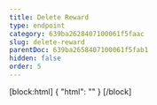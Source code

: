 ```yaml
---
title: Delete Reward
type: endpoint
category: 639ba2628407100061f5faac
slug: delete-reward
parentDoc: 639ba2658407100061f5fab1
hidden: false
order: 5
---
```

[block:html]
{
  "html": "<style>\n.LanguagePicker-divider { \n  display: none; }\n  \n[title=\"Toggle library\"] { \n  display: none; }\n</style>"
}
[/block]